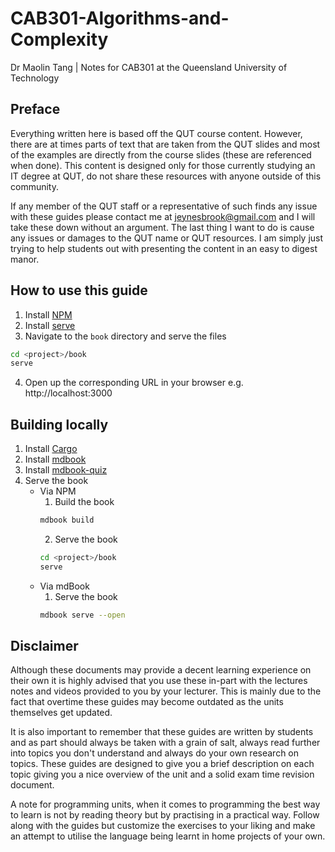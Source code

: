 # CAB301-Algorithms-and-Complexity
Dr Maolin Tang | Notes for CAB301 at the Queensland University of Technology

## Preface
Everything written here is based off the QUT course content. However, there are at times parts of text that are taken from the QUT slides and most of the examples are directly from the course slides (these are referenced when done). This content is designed only for those currently studying an IT degree at QUT, do not share these resources with anyone outside of this community. 

If any member of the QUT staff or a representative of such finds any issue with these guides please contact me at jeynesbrook@gmail.com and I will take these down without an argument. The last thing I want to do is cause any issues or damages to the QUT name or QUT resources. I am simply just trying to help students out with presenting the content in an easy to digest manor.

## How to use this guide
1. Install [NPM](https://docs.npmjs.com/cli/v7/configuring-npm/install)
2. Install [serve](https://www.npmjs.com/package/serve)
3. Navigate to the `book` directory and serve the files
```bash
cd <project>/book
serve
```
4. Open up the corresponding URL in your browser e.g. http://localhost:3000 

## Building locally
1. Install [Cargo](https://doc.rust-lang.org/cargo/getting-started/installation.html) 
2. Install [mdbook](https://rust-lang.github.io/mdBook/guide/installation.html)
3. Install [mdbook-quiz](https://github.com/cognitive-engineering-lab/mdbook-quiz)
4. Serve the book
    - Via NPM
        1. Build the book
        ```bash
        mdbook build
        ```
        2. Serve the book
        ```bash
        cd <project>/book
        serve
        ```
    - Via mdBook
        1. Serve the book
        ```bash
        mdbook serve --open
        ```

## Disclaimer
Although these documents may provide a decent learning experience on their own it is highly advised that you use these in-part with the lectures notes and videos provided to you by your lecturer. This is mainly due to the fact that overtime these guides may become outdated as the units themselves get updated.

It is also important to remember that these guides are written by students and as part should always be taken with a grain of salt, always read further into topics you don't understand and always do your own research on topics. These guides are designed to give you a brief description on each topic giving you a nice overview of the unit and a solid exam time revision document.

A note for programming units, when it comes to programming the best way to learn is not by reading theory but by practising in a practical way. Follow along with the guides but customize the exercises to your liking and make an attempt to utilise the language being learnt in home projects of your own.
